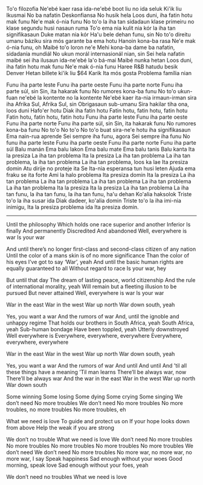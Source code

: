 To'o filozofia 
 Ne'ebé kaer rasa ida-ne'ebé boot liu no ida seluk 
 Ki'ik liu 
 Ikusmai 
 No ba nafatin 
 Deskonfiansa 
 No husik hela 
 Loos duni, iha fatin hotu mak funu 
 Ne'e mak ó-nia funu 
 No to'o la iha tan sidadaun klase primeiru no klase segundu husi nasaun ruma 
 To'o ema nia kulit nia kór la iha tan signifikasaun 
 Duke matan nia kór 
 Ha'u bele dehan funu, sin 
 No to'o direitu umanu báziku sira mós garante ba ema hotu 
 Hanoin kona-ba rasa 
 Ne'e mak ó-nia funu, oh 
 Maibé to'o loron ne'e 
 Mehi kona-ba dame ba nafatin, sidadania mundiál 
 No ukun morál internasionál nian, sin 
 Sei hela nafatin maibé sei iha ilusaun ida-ne'ebé la'o bá-mai 
 Maibé nunka hetan 
 Loos duni, iha fatin hotu mak funu 
 Ne'e mak ó-nia funu 
 Haree R&B hatudu besik Denver 
 Hetan billete ki'ik liu $64 
 Karik Ita mós gosta 
 Problema família nian 

 Funu iha parte leste 
 Funu iha parte oeste 
 Funu iha parte norte 
 Funu iha parte súl, sin 
 Sin, ita hakarak funu 
 No rumores kona-ba funu 
 No to'o ukun-fuan ne'ebé la kontente no la kontente 
 Ne'ebé kaer ita-nia irmaun-irman sira iha Afrika Sul, 
 Afrika Sul, sin 
 Obrigasaun sub-umanu 
 Sira hakilar tiha ona, loos duni 
 Hafo'er hotu 
 Diak iha fatin hotu 
 Fatin hotu, fatin hotu, fatin hotu 
 Fatin hotu, fatin hotu, fatin hotu 
 Funu iha parte leste 
 Funu iha parte oeste 
 Funu iha parte norte 
 Funu iha parte súl, sin 
 Sin, ita hakarak funu 
 No rumores kona-ba funu 
 No to'o 
 No to'o 
 No to'o buat sira-ne'e hotu iha signifikasaun 
 Ema nain-rua aprende 
 Sei sempre iha funu, agora 
 Sei sempre iha funu 
 No funu iha parte leste 
 Funu iha parte oeste 
 Funu iha parte norte 
 Funu iha parte súl 
 Balu manán 
 Ema balu lakon 
 Ema balu mate 
 Ema balu tanis 
 Balu kanta 
 Ita la presiza 
 La iha tan problema 
 Ita la presiza 
 La iha tan problema 
 La iha tan problema, la iha tan problema 
 La iha tan problema, loos ka lae 
 Ita presiza domin 
 Atu dirije no proteje ita 
 Se Ita-nia esperansa tun husi leten 
 Ajuda ema fraku se ita forte 
 Ami la halo problema 
 Ita presiza domin 
 Ita la presiza 
 La iha tan problema 
 La iha tan problema 
 La iha tan problema 
 La iha tan problema 
 La iha tan problema 
 Ita la presiza 
 Ita la presiza 
 La iha tan problema 
 La iha tan funu, la iha tan funu, la iha tan funu, ha'u dehan 
 Ko'alia haksolok 
 Triste to'o la iha susar ida 
 Diak dadeer, ko'alia domin 
 Triste to'o la iha imi-nia inimigu, 
 Ita la presiza problema ida 
 Ita presiza domin.
 
 ---

Until the philosophy
Which holds one race superior and another
Inferior
Is finally
And permanently
Discredited
And abandoned
Well, everywhere is war
Is your war

And until there’s no longer first-class and second-class citizen of any nation
Until the color of a mans skin is of no more significance
Than the color of his eyes
I’ve got to say ‘War’, yeah
And until the basic human rights are equally guaranteed to all
Without regard to race
Is your war, hey

But until that day
The dream of lasting peace, world citizenship
And the rule of international morality, yeah
Will remain but a fleeting illusion to be pursued
But never attained
Well, everywhere is war
Is your war

War in the east
War in the west
War up north
War down south, yeah

Yes, you want a war
And the rumors of war
And, until the ignoble and unhappy regime
That holds our brothers in South Africa, yeah
South Africa, yeah
Sub-human bondage
Have been toppled, yeah
Utterly downstroyed
Well everywhere is
Everywhere, everywhere, everywhere
Everywhere, everywhere, everywhere

War in the east
War in the west
War up north
War down south, yeah

Yes, you want a war
And the rumors of war
And until
And until
And ’til all these things have a meaning
’Til man learns
There’ll be always war, now
There’ll be always war
And the war in the east
War in the west
War up north
War down south

Some winning
Some losing
Some dying
Some crying
Some singing
We don’t need
No more troubles
We don’t need
No more troubles
No more troubles, no more troubles
No more troubles, eh

What we need is love
To guide and protect us on
If your hope looks down from above
Help the weak if you are strong

We don’t no trouble
What we need is love
We don’t need
No more troubles
No more troubles
No more troubles
No more troubles
No more troubles
We don’t need
We don’t need
No more troubles
No more war, no more war, no more war, I say
Speak happiness
Sad enough without your woes
Good morning, speak love
Sad enough without your foes, yeah

We don’t need no troubles
What we need is love
